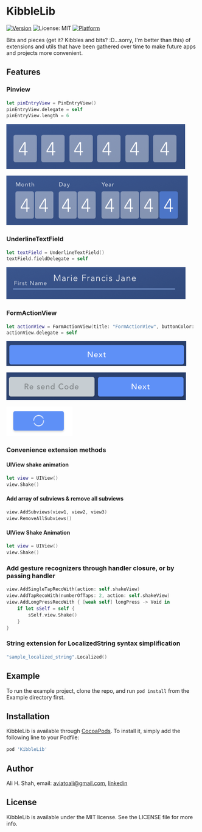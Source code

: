 # KibbleLib

[![Version](https://img.shields.io/cocoapods/v/KibbleLib.svg?style=flat)](https://cocoapods.org/pods/KibbleLib)
![License: MIT](https://img.shields.io/badge/License-MIT-green.svg)
[![Platform](https://img.shields.io/cocoapods/p/KibbleLib.svg?style=flat)](https://cocoapods.org/pods/KibbleLib)

Bits and pieces (get it? Kibbles and bits? :D...sorry, I'm better than this) of extensions and utils that have been gathered over time to make future apps and projects more convenient. 

## Features

### Pinview

```swift
let pinEntryView = PinEntryView()
pinEntryView.delegate = self
pinEntryView.length = 6
```

![Alt text](https://github.com/aviatoali/KibbleLib/blob/master/KibbleLib/Assets/pinview.png?raw=true "PinEntryView")

![Alt text](https://github.com/aviatoali/KibbleLib/blob/master/KibbleLib/Assets/pinview_dob.png?raw=true "PinEntryView DOB Sample")

### UnderlineTextField

```swift
let textField = UnderlineTextField()
textField.fieldDelegate = self
```

![Alt text](https://github.com/aviatoali/KibbleLib/blob/master/KibbleLib/Assets/textField.png?raw=true "UnderlineTextField")

### FormActionView

```swift
let actionView = FormActionView(title: "FormActionView", buttonColor: .blue, enabledbyDefault: true)
actionView.delegate = self
```

![Alt text](https://github.com/aviatoali/KibbleLib/blob/master/KibbleLib/Assets/standard_button.png?raw=true "FormActionView")

![Alt text](https://github.com/aviatoali/KibbleLib/blob/master/KibbleLib/Assets/buttons_joined.png?raw=true "FormActionView Joined")

![Alt text](https://github.com/aviatoali/KibbleLib/blob/master/KibbleLib/Assets/button_loading.png?raw=true "FormActionView with an image")

### Convenience extension methods

#### UIView shake animation
```swift
let view = UIView()
view.Shake()
```
#### Add array of subviews & remove all subviews
```swift
view.AddSubviews(view1, view2, view3)
view.RemoveAllSubviews()
```

#### UIView Shake Animation
```swift
let view = UIView()
view.Shake()
```

### Add gesture recognizers through handler closure, or by passing handler
```swift
view.AddSingleTapRecoWith(action: self.shakeView)
view.AddTapRecoWith(numberOfTaps: 2, action: self.shakeView)
view.AddLongPressRecoWith { [weak self] longPress -> Void in
    if let sSelf = self {
        sSelf.view.Shake()
    }
}
```

### String extension for LocalizedString syntax simplification
```swift
"sample_localized_string".Localized()
```

## Example

To run the example project, clone the repo, and run `pod install` from the Example directory first.

## Installation

KibbleLib is available through [CocoaPods](https://cocoapods.org). To install
it, simply add the following line to your Podfile:

```ruby
pod 'KibbleLib'
```

## Author

Ali H. Shah, email: aviatoali@gmail.com, [linkedin](https://www.linkedin.com/in/ali-shah-717144123/)

## License

KibbleLib is available under the MIT license. See the LICENSE file for more info.
